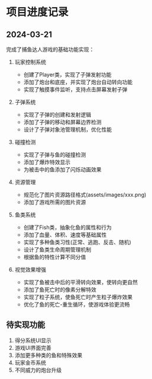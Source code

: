 # 项目进度记录

## 2024-03-21
完成了捕鱼达人游戏的基础功能实现：

1. 玩家控制系统
   - 创建了Player类，实现了子弹发射功能
   - 添加了炮台和底座，并实现了炮台自动转向功能
   - 实现了触摸事件监听，支持点击屏幕发射子弹

2. 子弹系统
   - 实现了子弹的创建和发射逻辑
   - 添加了子弹的移动和屏幕边界检测
   - 设计了子弹对象池管理机制，优化性能

3. 碰撞检测
   - 实现了子弹与鱼的碰撞检测
   - 添加了爆炸特效显示
   - 为被击中的鱼添加了闪烁动画效果

4. 资源管理
   - 规范化了图片资源路径格式(assets/images/xxx.png)
   - 添加了游戏所需的图片资源

5. 鱼类系统
   - 创建了Fish类，抽象化鱼的属性和行为
   - 添加了血量、体积、速度等基础属性
   - 实现了多种鱼类习性(正常、逃跑、反击、随机)
   - 设计了鱼类生命周期管理机制
   - 根据鱼的特性计算不同分值

6. 视觉效果增强
   - 实现了鱼被击中后的平滑转向效果，使转向更自然
   - 添加了鱼死亡时的像素分解特效
   - 实现了粒子系统，使鱼死亡时产生粒子爆炸效果
   - 优化了鱼的死亡-重生循环，使游戏体验更流畅

## 待实现功能
1. 得分系统UI显示
2. 游戏UI界面完善
3. 添加更多种类的鱼和特殊效果
4. 玩家金币系统
5. 不同威力的炮台升级
